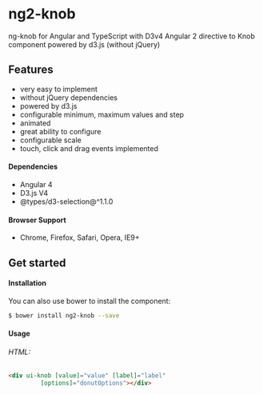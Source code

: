 # ng2-knob
ng-knob for Angular and TypeScript with D3v4
Angular 2 directive to Knob component powered by d3.js (without jQuery)

Features
-------
- very easy to implement
- without jQuery dependencies
- powered by d3.js
- configurable minimum, maximum values and step
- animated
- great ability to configure
- configurable scale
- touch, click and drag events implemented

#### Dependencies

- Angular 4
- D3.js V4
- @types/d3-selection@^1.1.0

#### Browser Support

- Chrome, Firefox, Safari, Opera, IE9+

Get started
-------

#### Installation
You can also use bower to install the component:
```bash
$ bower install ng2-knob --save
```

#### Usage

###### HTML:
```html
<div ui-knob [value]="value" [label]="label"
         [options]="donutOptions"></div>

```
